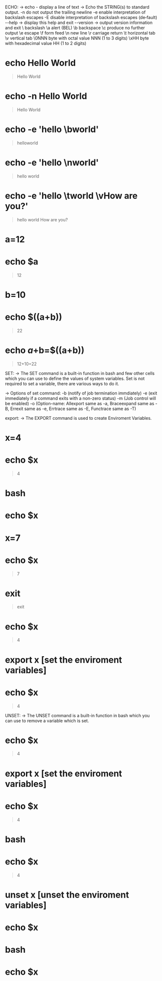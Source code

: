 ECHO:
-> echo - display a line of text
-> Echo the STRING(s) to standard output.
       -n     do not output the trailing newline
       -e     enable interpretation of backslash escapes
       -E     disable  interpretation  of  backslash escapes (de‐fault)
       --help -> display this help and exit
       --version -> output version information and exit
	\\     backslash
	\a     alert (BEL)
	\b     backspace
	\c     produce no further output
	\e     escape
	\f     form feed
	\n     new line
	\r     carriage return
	\t     horizontal tab
	\v     vertical tab
	\0NNN  byte with octal value NNN (1 to 3 digits)
	\xHH   byte with hexadecimal value HH (1 to 2 digits)

# echo Hello World
> Hello World

# echo -n Hello World
> Hello World

# echo -e 'hello \bworld'
> helloworld

# echo -e 'hello \nworld'
> hello 
> world

# echo -e 'hello \tworld \vHow are you?'
> hello 	world 
>              How are you?

# a=12
# echo $a
> 12

# b=10
# echo $((a+b))
> 22

# echo $a+$b=$((a+b))
> 12+10=22

SET:
-> The SET command is a built-in function in bash and few other cells which you can use to define the values of system variables. Set is not required to set a variable, there are various ways to do it.

-> Options of set command:
	-b (notify of job termination immdiately)
	-e (exit immediately if a command exits with a non-zero status)
	-m (Job control will be enabled)
	-o (Option-name: Allexport same as -a, Braceexpand same as -B, Errexit same as -e, Errtrace same as -E, Functrace same as -T)

export:
-> The EXPORT command is used to create Enviroment Variables.

# x=4
# echo $x
> 4
# bash
# echo $x
>
# x=7
# echo $x
> 7
# exit
> exit
# echo $x
> 4
# export x [set the enviroment variables]
# echo $x
> 4

UNSET:
-> The UNSET command is a built-in function in bash which you can use to remove a variable which is set.

# echo $x
> 4
# export x [set the enviroment variables]
# echo $x
> 4
# bash
# echo $x
>4
# unset x [unset the enviroment variables]
# echo $x
> 
# bash
# echo $x
>
